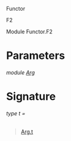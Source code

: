 Functor

F2

Module Functor.F2

# Parameters

<a id="argument-1-Arg"></a>

###### module [Arg](Functor.F2.argument-1-Arg.md)

# Signature

<a id="type-t"></a>

###### type t =

> [Arg.t](Functor.F2.argument-1-Arg.md#type-t)

